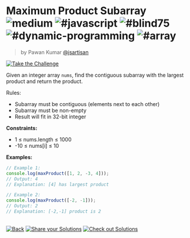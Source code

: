 <!--info-header-start--><h1>Maximum Product Subarray <img src="https://img.shields.io/badge/-medium-d9901a" alt="medium"/> <img src="https://img.shields.io/badge/-%23javascript-999" alt="#javascript"/> <img src="https://img.shields.io/badge/-%23blind75-999" alt="#blind75"/> <img src="https://img.shields.io/badge/-%23dynamic--programming-999" alt="#dynamic-programming"/> <img src="https://img.shields.io/badge/-%23array-999" alt="#array"/></h1><blockquote><p>by Pawan Kumar <a href="https://github.com/jsartisan" target="_blank">@jsartisan</a></p></blockquote><p><a href="https://frontend-challenges.com/challenges/297-maximum-product-subarray" target="_blank"><img src="https://img.shields.io/badge/-Take%20the%20Challenge-0d99ff?logo=javascript&logoColor=white" alt="Take the Challenge"/></a> </p><!--info-header-end-->

Given an integer array `nums`, find the contiguous subarray with the largest product and return the product.

Rules:

- Subarray must be contiguous (elements next to each other)
- Subarray must be non-empty
- Result will fit in 32-bit integer

**Constraints:**

- 1 ≤ nums.length ≤ 1000
- -10 ≤ nums[i] ≤ 10

**Examples:**

```typescript
// Example 1:
console.log(maxProduct([1, 2, -3, 4]));
// Output: 4
// Explanation: [4] has largest product

// Example 2:
console.log(maxProduct([-2, -1]));
// Output: 2
// Explanation: [-2,-1] product is 2
```

<!--info-footer-start--><br><a href="../../README.md" target="_blank"><img src="https://img.shields.io/badge/-Back-grey" alt="Back"/></a> <a href="https://github.com/jsartisan/frontend-challenges/issues/new?template=answer.md&labels=answer,297,undefined&title=297%20-%20Maximum%20Product%20Subarray%20-%20undefined&body=" target="_blank"><img src="https://img.shields.io/badge/-Share%20your%20Solutions-teal" alt="Share your Solutions"/></a> <a href="https://github.com/jsartisan/frontend-challenges/issues?q=label%3A297+label%3Aanswer+sort%3Areactions-%2B1-desc" target="_blank"><img src="https://img.shields.io/badge/-Check%20out%20Solutions-de5a77?logo=awesome-lists&logoColor=white" alt="Check out Solutions"/></a> <!--info-footer-end-->
